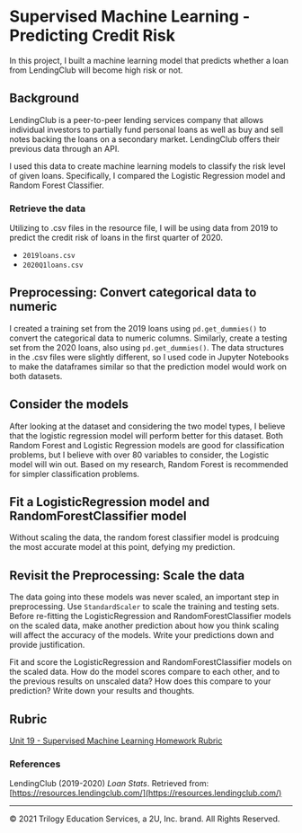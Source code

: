 # Supervised Machine Learning - Predicting Credit Risk

In this project, I built a machine learning model that predicts whether a loan from LendingClub will become high risk or not. 

## Background

LendingClub is a peer-to-peer lending services company that allows individual investors to partially fund personal loans as well as buy and sell notes backing the loans on a secondary market. LendingClub offers their previous data through an API.

I used this data to create machine learning models to classify the risk level of given loans. Specifically, I compared the Logistic Regression model and Random Forest Classifier.

### Retrieve the data

Utilizing to .csv files in the resource file, I will be using data from 2019 to predict the credit risk of loans in the first quarter of 2020. 

* `2019loans.csv`
* `2020Q1loans.csv`

## Preprocessing: Convert categorical data to numeric

I created a training set from the 2019 loans using `pd.get_dummies()` to convert the categorical data to numeric columns. Similarly, create a testing set from the 2020 loans, also using `pd.get_dummies()`. The data structures in the .csv files were slightly different, so I used code in Jupyter Notebooks to make the dataframes similar so that the prediction model would work on both datasets.  

## Consider the models

After looking at the dataset and considering the two model types, I believe that the logistic regression model 
will perform better for this dataset.  Both Random Forest and Logistic Regression models are good for classification 
problems, but I believe with over 80 variables to consider, the Logistic model will win out.  Based on my research, 
Random Forest is recommended for simpler classification problems.

## Fit a LogisticRegression model and RandomForestClassifier model

Without scaling the data, the random forest classifier model is prodcuing the most accurate model at this point, defying my prediction.  

## Revisit the Preprocessing: Scale the data

The data going into these models was never scaled, an important step in preprocessing. Use `StandardScaler` to scale the training and testing sets. Before re-fitting the LogisticRegression and RandomForestClassifier models on the scaled data, make another prediction about how you think scaling will affect the accuracy of the models. Write your predictions down and provide justification.

Fit and score the LogisticRegression and RandomForestClassifier models on the scaled data. How do the model scores compare to each other, and to the previous results on unscaled data? How does this compare to your prediction? Write down your results and thoughts.

## Rubric

[Unit 19 - Supervised Machine Learning Homework Rubric](https://docs.google.com/document/d/1f_eN3TYiGqlaWL9Utk5U-P491OeWqFSiv7FIlI_d4_U/edit?usp=sharing)

### References

LendingClub (2019-2020) _Loan Stats_. Retrieved from: [https://resources.lendingclub.com/](https://resources.lendingclub.com/)

- - -

© 2021 Trilogy Education Services, a 2U, Inc. brand. All Rights Reserved.
